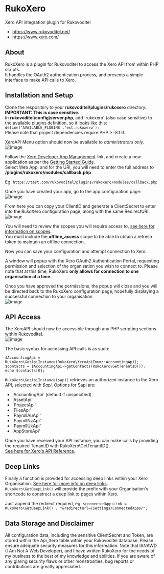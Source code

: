 # RukoXero
Xero API integration plugin for Rukovoditel

- https://www.rukovoditel.net/
- https://www.xero.com/ 

## About
RukoXero is a plugin for Rukovoditel to access the Xero API from within PHP scripts.  
It handles the OAuth2 authentication process, and presents a simple interface to make API calls to Xero.  

## Installation and Setup
Clone the respository to your **rukovoditel\plugins\rukoxero** directory. **IMPORTANT: This is case sensitive.**  
In **rukovoditel\config\server.php**, add 'rukoxero' (also case sensitive) to the available plugins definition, so it looks like this:
`define('AVAILABLE_PLUGINS','ext,rukoxero');`  
Please note that project dependencies require PHP >=8.1.0.

XeroAPI Menu option should now be available to *administrators only*.
![image](https://user-images.githubusercontent.com/3754911/205526124-3c826cee-d819-4071-ad80-e84d75882be2.png)

Follow the [Xero Developer App Management](https://developer.xero.com/app/manage) link, 
and create a new application as per the [Getting Started Guide](https://developer.xero.com/documentation/getting-started-guide).  
Select Web App, and for the URI, you will need to enter the full address to **/plugins/rukoxero/modules/callback.php**

Eg. `https://test.com/rukovoditel/plugins/rukoxero/modules/callback.php`

Once you have created your app, go to the app configuration page:  
![image](https://user-images.githubusercontent.com/3754911/205526950-5480ad69-090e-4e40-ba7c-143c336884a5.png)  

From here you can copy your ClientID and generate a ClientSecret to enter into the RukoXero configuration page, along with the same RedirectURI.  
![image](https://user-images.githubusercontent.com/3754911/205527148-576b769e-cca9-49be-a5f4-9c0d94136d08.png)  


You will need to review the scopes you will require access to, 
[see here for information on scopes](https://developer.xero.com/documentation/guides/oauth2/scopes).  
You must include the **offline_access** scope to be able to obtain a refresh token to maintain an offline connection.

Now you can save your configuration and attempt connection to Xero.  

A window will popup with the Xero OAuth2 Authentication Portal, requesting permission and selection of the organisation you wish to connect to.
Please note that at this time, RukoXero **only allows for connection to one organisation at a time**.  

Once you have approved the permissions, the popup will close and you will be directed back to the RukoXero configuration page, 
hopefully displaying a successful connection to your organisation.  
![image](https://user-images.githubusercontent.com/3754911/205528041-72423b51-af2c-476a-ab1b-c3fd3e9ebc0e.png)


## API Access
The XeroAPI should now be accessible through any PHP scripting sections within Rukovoditel.  
![image](https://user-images.githubusercontent.com/3754911/205532864-f6da7dea-7293-491b-b91d-74b60833784e.png)  

The basic syntax for accessing API calls is as such:  
```
$AccountingApi = RukoXero\GetApiInstance(RukoXero\XeroApiEnum::AccountingApi);
$contacts = $AccountingApi->getContacts(RukoXero\GetTenantID());
echo $contacts[0];
```

`RukoXero\GetApiInstance($api)` retrieves an authorized instance to the Xero API, selected with *$api*. 
Options for $api are:
- 'AccountingApi' (default if unspecified)
- 'AssetApi'
- 'ProjectApi'
- 'FilesApi'
- 'PayrollAuApi'
- 'PayrollNzApi'
- 'PayrollUkApi'
- 'AppStoreApi'

Once you have received your API instance, you can make calls by providing the required TenantID with RukoXero\GetTenantID().  
[See here for Xero's API Reference](https://xeroapi.github.io/xero-php-oauth2/docs/v2/accounting/index.html).

## Deep Links
Finally a function is provided for accessing deep links within your Xero Organisation. [See here for more info on deep links](https://developer.xero.com/documentation/guides/how-to-guides/deep-link-xero/).  
`RukoXero\GetDeepLink()` will provide the prefix with your Organisation's shortcode to construct a deep link to pages within Xero.  

Just append the redirect required, eg. `$connectedAppsLink = RukoXero\GetDeepLink() . "&redirecturl=/Settings/ConnectedApps/";`

## Data Storage and Disclaimer
All configuration data, including the sensitive ClientSecret and Token, are stored within the Api_Xero table within your Rukovoditel database. Please ensure adequate security measures for this information. Note that IANAWD (I Am Not A Web Developer), and I have written RukoXero for the needs of my business to the best of my knowledge and abilities. If you are aware of any glaring security flaws or other monstrosities, bug reports or contributions are greatly appreciated.
